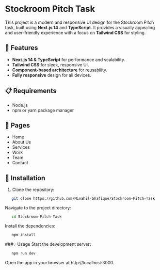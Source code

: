 # Stockroom Pitch Task

This project is a modern and responsive UI design for the Stockroom Pitch task, built using **Next.js 14** and **TypeScript**. It provides a visually appealing and user-friendly experience with a focus on **Tailwind CSS** for styling.

## 🚀 Features
- **Next.js 14 & TypeScript** for performance and scalability.
- **Tailwind CSS** for sleek, responsive UI.
- **Component-based architecture** for reusability.
- **Fully responsive** design for all devices.

## 📋 Requirements
- Node.js
- npm or yarn package manager

## 📃 Pages
- Home
- About Us
- Services
- Work
- Team
- Contact

## 📁 Installation
1. Clone the repository:
```bash
   git clone https://github.com/Minahil-Shafique/Stockroom-Pitch-Task
```
Navigate to the project directory:
```bash
   cd Stockroom-Pitch-Task
```
Install the dependencies:
```bash
   npm install
```
###💡 Usage
Start the development server:

```bash
   npm run dev
```

Open the app in your browser at http://localhost:3000.
